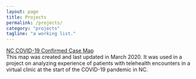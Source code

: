 ```yaml
---
layout: page
title: Projects
permalink: /projects/
category: "projects"
tagline: "a working list."
---
```


[NC COVID-19 Confirmed Case Map](https://pillaim.github.io/NC_COVID19_Map/)
<br />
This map was created and last updated in March 2020. It was used in a project on analyzing experience of patients with telehealth encounters in a virtual clinic at the start of the COVID-19 pandemic in NC.
